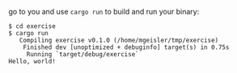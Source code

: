 go to you  and use `cargo run` to build and run your binary:

```shell
$ cd exercise
$ cargo run
   Compiling exercise v0.1.0 (/home/mgeisler/tmp/exercise)
    Finished dev [unoptimized + debuginfo] target(s) in 0.75s
     Running `target/debug/exercise`
Hello, world!
```